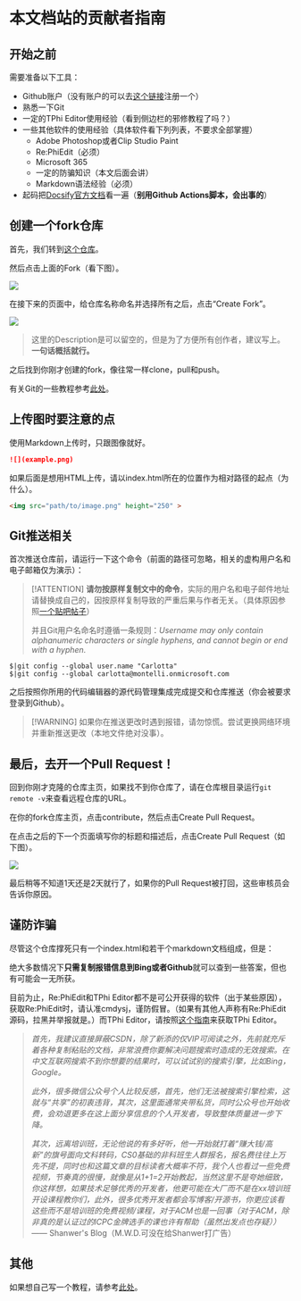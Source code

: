 # 本文档站的贡献者指南

## 开始之前

需要准备以下工具：
* Github账户（没有账户的可以去[这个链接](https://github.com/signup)注册一个）
* 熟悉一下Git
* 一定的TPhi Editor使用经验（看到侧边栏的邪修教程了吗？）
* 一些其他软件的使用经验（具体软件看下列列表，不要求全部掌握）
    * Adobe Photoshop或者Clip Studio Paint
    * Re:PhiEdit（必须）
    * Microsoft 365
    * 一定的防骗知识（本文后面会讲）
    * Markdown语法经验（必须）
* 起码把[Docsify官方文档](https://docsify.js.org)看一遍（**别用Github Actions脚本，会出事的**）

## 创建一个fork仓库

首先，我们转到[这个仓库](https://github.com/Tie-Guo/TPhi-Editor-Docs)。

然后点击上面的Fork（看下图）。

![](image.png)

在接下来的页面中，给仓库名称命名并选择所有之后，点击“Create Fork”。

![](image-1.png)

> 这里的Description是可以留空的，但是为了方便所有创作者，建议写上。**一句话概括就行。**

之后找到你刚才创建的fork，像往常一样clone，pull和push。

有关Git的一些教程参考[此处](https://git-scm.com/book/zh/v2)。

## 上传图时要注意的点

使用Markdown上传时，只跟图像就好。

``` Markdown
![](example.png)
```

如果后面是想用HTML上传，请以index.html所在的位置作为相对路径的起点（为什么）。

``` HTML
<img src="path/to/image.png" height="250" >
```

## Git推送相关

首次推送仓库前，请运行一下这个命令（前面的路径可忽略，相关的虚构用户名和电子邮箱仅为演示）：

> [!ATTENTION] **请勿按原样复制文中的命令**，实际的用户名和电子邮件地址请替换成自己的，因按原样复制导致的严重后果与作者无关。（具体原因参照[一个贴吧帖子](https://tieba.baidu.com/p/9286101504)）
> 
> 并且Git用户名命名时遵循一条规则：*Username may only contain alphanumeric characters or single hyphens, and cannot begin or end with a hyphen.*

```terminal
$|git config --global user.name "Carlotta"
$|git config --global carlotta@montelli.onmicrosoft.com
```

之后按照你所用的代码编辑器的源代码管理集成完成提交和仓库推送（你会被要求登录到Github）。

> [!WARNING] 如果你在推送更改时遇到报错，请勿惊慌。尝试更换网络环境并重新推送更改（本地文件绝对没事）。

## 最后，去开一个Pull Request！

回到你刚才克隆的仓库主页，如果找不到你仓库了，请在仓库根目录运行`git remote -v`来查看远程仓库的URL。

在你的fork仓库主页，点击contribute，然后点击Create Pull Request。

在点击之后的下一个页面填写你的标题和描述后，点击Create Pull Request（如下图）。

![](image-2.png)

最后稍等不知道1天还是2天就行了，如果你的Pull Request被打回，这些审核员会告诉你原因。

## 谨防诈骗

尽管这个仓库撑死只有一个index.html和若干个markdown文档组成，但是：

绝大多数情况下**只需复制报错信息到Bing或者Github**就可以查到一些答案，但也有可能会一无所获。

目前为止，Re:PhiEdit和TPhi Editor都不是可公开获得的软件（出于某些原因），获取Re:PhiEdit时，请认准cmdysj，谨防假冒。（如果有其他人声称有Re:PhiEdit源码，拉黑并举报就是。）而TPhi Editor，请按照[这个指南](/before-begin.md)来获取TPhi Editor。

> *首先，我建议直接屏蔽CSDN，除了新添的仅VIP可阅读之外，先前就充斥着各种复制粘贴的文档，非常浪费你要解决问题搜索时造成的无效搜索。在中文互联网搜索不到你想要的结果时，可以试试别的搜索引擎，比如Bing，Google。*
>
> *此外，很多微信公众号个人比较反感，首先，他们无法被搜索引擎检索，这就与“共享”的初衷违背，其次，这里面通常夹带私货，同时公众号也开始收费，会劝退更多在这上面分享信息的个人开发者，导致整体质量进一步下降。*
>
> *其次，远离培训班，无论他说的有多好听，他一开始就打着“赚大钱/高新”的旗号面向文科转码，CS0基础的非科班生人群报名，报名费往往上万先不提，同时也和这篇文章的目标读者大概率不符，我个人也看过一些免费视频，节奏真的很慢，就像是从1+1=2开始教起，当然这里不是夸她细致，你这样想，如果技术足够优秀的开发者，他更可能在大厂而不是在xx培训班开设课程教你们，此外，很多优秀开发者都会写博客/开源书，你更应该看这些而不是培训班的免费视频/课程，对于ACM也是一回事（对于ACM，除非真的是认证过的ICPC金牌选手的课也许有帮助（虽然出发点也存疑））* —— Shanwer's Blog（M.W.D.可没在给Shanwer打广告）

## 其他

如果想自己写一个教程，请参考[此处](custom-tutorial)。